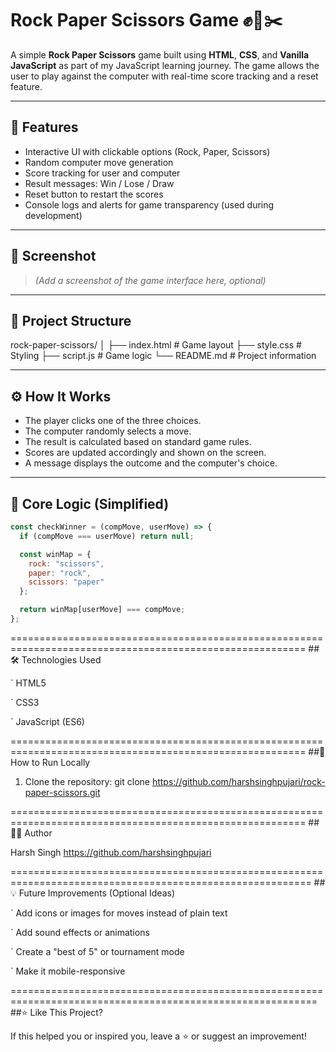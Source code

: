# Rock Paper Scissors Game ✊📄✂️

A simple **Rock Paper Scissors** game built using **HTML**, **CSS**, and **Vanilla JavaScript** as part of my JavaScript learning journey. The game allows the user to play against the computer with real-time score tracking and a reset feature.

---

## 🧠 Features

- Interactive UI with clickable options (Rock, Paper, Scissors)
- Random computer move generation
- Score tracking for user and computer
- Result messages: Win / Lose / Draw
- Reset button to restart the scores
- Console logs and alerts for game transparency (used during development)

---

## 📸 Screenshot

> _(Add a screenshot of the game interface here, optional)_

---

## 📁 Project Structure

rock-paper-scissors/
│
├── index.html # Game layout
├── style.css # Styling
├── script.js # Game logic
└── README.md # Project information


---

## ⚙️ How It Works

- The player clicks one of the three choices.
- The computer randomly selects a move.
- The result is calculated based on standard game rules.
- Scores are updated accordingly and shown on the screen.
- A message displays the outcome and the computer's choice.

---

## 🧩 Core Logic (Simplified)

```javascript
const checkWinner = (compMove, userMove) => {
  if (compMove === userMove) return null;

  const winMap = {
    rock: "scissors",
    paper: "rock",
    scissors: "paper"
  };

  return winMap[userMove] === compMove;
};
```

=========================================================================================================
##🛠 Technologies Used

   ` HTML5

   ` CSS3

   ` JavaScript (ES6)


=========================================================================================================
##🚀 How to Run Locally

1) Clone the repository:
	git clone https://github.com/harshsinghpujari/rock-paper-scissors.git


=========================================================================================================
##🙋‍♂️ Author

Harsh Singh
https://github.com/harshsinghpujari


==========================================================================================================
##💡 Future Improvements (Optional Ideas)

  `  Add icons or images for moves instead of plain text

  `  Add sound effects or animations

  `  Create a "best of 5" or tournament mode

  `  Make it mobile-responsive

===========================================================================================================
##⭐ Like This Project?

If this helped you or inspired you, leave a ⭐️ or suggest an improvement!
